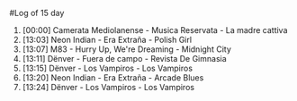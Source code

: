 #Log of 15 day

1. [00:00] Camerata Mediolanense - Musica Reservata - La madre cattiva
1. [13:03] Neon Indian - Era Extraña - Polish Girl
1. [13:07] M83 - Hurry Up, We're Dreaming - Midnight City
1. [13:11] Dënver - Fuera de campo - Revista De Gimnasia
1. [13:15] Dënver - Los Vampiros - Los Vampiros
1. [13:20] Neon Indian - Era Extraña - Arcade Blues
1. [13:24] Dënver - Los Vampiros - Los Vampiros
